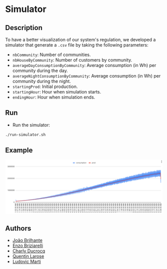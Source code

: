 # Simulator

## Description

To have a better visualization of our system's regulation,
we developed a simulator that generate a `.csv` file by taking
the following parameters:

- `nbCommunity`: Number of communities.
- `nbHouseByCommunity`: Number of customers by community.
- `averageDayConsumptionByCommunity`: Average consumption (in Wh) per community during the day.
- `averageNightConsumptionByCommunity`: Average consumption (in Wh) per community during the night.
- `startingProd`: Initial production.
- `startingHour`: Hour when simulation starts.
- `endingHour`: Hour when simulation ends.

## Run

- Run the simulator:

```bash
./run-simulator.sh
```

## Example

![Simulation example](simulation.png)

## Authors

- [João Brilhante](https://github.com/JoaoBrlt)
- [Enzo Briziarelli](https://github.com/enbriziare)
- [Charly Ducrocq](https://github.com/CharlyDucrocq)
- [Quentin Larose](https://github.com/QuentinLarose)
- [Ludovic Marti](https://github.com/LudovicMarti)
